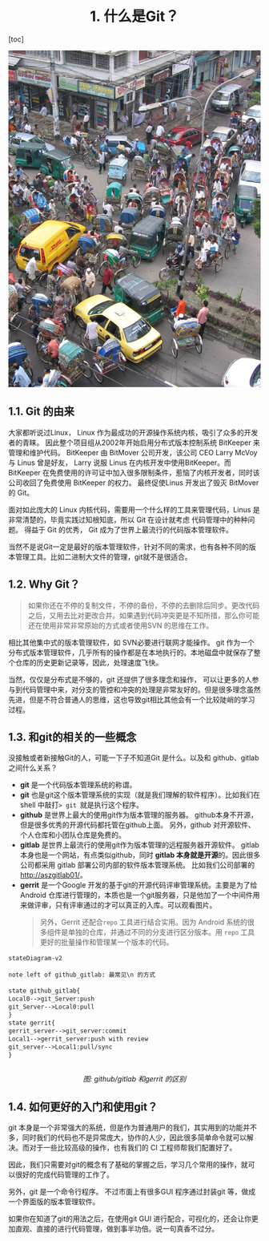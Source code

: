 <div align=center>

# 1. 什么是Git？
</div>

[toc]

![git node](image/git-fluence.png)

## 1.1. Git 的由来
大家都听说过Linux， Linux 作为最成功的开源操作系统内核，吸引了众多的开发者的青睐。 因此整个项目组从2002年开始启用分布式版本控制系统 BitKeeper 来管理和维护代码。 BitKeeper 由 BitMover 公司开发，该公司 CEO Larry McVoy 与 Linus 曾是好友， Larry 说服 Linus 在内核开发中使用BitKeeper。而 BitKeeper 在免费使用的许可证中加入很多限制条件，惹恼了内核开发者，同时该公司收回了免费使用 BitKeeper 的权力。 最终促使Linus 开发出了毁灭 BitMover 的 Git。

面对如此庞大的 Linux 内核代码，需要用一个什么样的工具来管理代码，Linus 是非常清楚的，毕竟实践过知根知底，所以 Git 在设计就考虑 代码管理中的种种问题。 得益于 Git 的优秀， Git 成为了世界上最流行的代码版本管理软件。

当然不是说Git一定是最好的版本管理软件，针对不同的需求，也有各种不同的版本管理工具。比如二进制大文件的管理，git就不是很适合。

## 1.2. Why Git？
>如果你还在不停的复制文件，不停的备份，不停的去删除后同步。更改代码之后，又用去比对更改合并。如果遇到代码冲突更是不知所措，那么你可能还在使用非常非常原始的方式或者使用SVN 的思维在工作。



相比其他集中式的版本管理软件，如 SVN必要进行联网才能操作。 git 作为一个分布式版本管理软件，几乎所有的操作都是在本地执行的。本地磁盘中就保存了整个仓库的历史更新记录等，因此，处理速度飞快。

当然，仅仅是分布式是不够的，git 还提供了很多理念和操作， 可以让更多的人参与到代码管理中来，对分支的管控和冲突的处理是非常友好的。但是很多理念虽然先进，但是不符合普通人的思维，这也导致git相比其他会有一个比较陡峭的学习过程。

## 1.3. 和git的相关的一些概念
没接触或者新接触Git的人，可能一下子不知道Git 是什么。以及和 github、gitlab 之间什么关系？

- **git** 是一个代码版本管理系统的称谓。
- **git** 也是git这个版本管理系统的实现（就是我们理解的软件程序）。比如我们在shell 中敲打`> git `就是执行这个程序。
- **github** 是世界上最大的使用git作为版本管理的服务器。 github本身不开源，但是很多优秀的开源代码都托管在github上面。 另外，github 对开源软件、个人仓库和小团队仓库是免费的。
- **gitlab** 是世界上最流行的使用git作为版本管理的远程服务器开源软件。 gitlab 本身也是一个网站，有点类似github，同时 **gitlab 本身就是开源**的。因此很多公司都采用 gitlab 部署公司内部的软件版本管理系统。 比如我们公司部署的 [http://aszgitlab01/](http://aszgitlab01/)。
- **gerrit** 是一个Google 开发的基于git的开源代码评审管理系统。主要是为了给 Android 仓库进行管理的，本质也是一个git服务器，只是他加了一个中间件用来做评审，只有评审通过的才可以真正的入库。可以观看图片。
    >另外，Gerrit 还配合`repo` 工具进行结合实用。因为 Android 系统的很多组件是单独的仓库，并通过不同的分支进行区分版本。用 `repo` 工具更好的批量操作和管理某一个版本的代码。

```mermaid
stateDiagram-v2

note left of github_gitlab: 最常见\n 的方式

state github_gitlab{
Local0-->git_Server:push
git_Server-->Local0:pull
}
state gerrit{
gerrit_server-->git_server:commit
Local1-->gerrit_server:push with review
git_server-->Local1:pull/sync
}


```
<div align=center>

*图: github/gitlab 和gerrit 的区别*
</div>

## 1.4. 如何更好的入门和使用git？
git 本身是一个非常强大的系统，但是作为普通用户的我们，其实用到的功能并不多，同时我们的代码也不是异常庞大，协作的人少，因此很多简单命令就可以解决。而对于一些比较高级的操作，也有我们的 CI 工程师帮我们配置好了。

因此，我们只需要对git的概念有了基础的掌握之后，学习几个常用的操作，就可以很好的完成代码管理的工作了。

另外，git 是一个命令行程序。 不过市面上有很多GUI 程序通过封装git 等，做成一个界面版的版本管理软件。

如果你在知道了git的用法之后，在使用git GUI 进行配合，可视化的，还会让你更加直观、直接的进行代码管理，做到事半功倍。说一句真香不过分。

